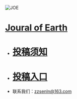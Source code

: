![JOE](https://github.com/user-attachments/assets/8e3980da-e615-4710-a4f3-7a5eea566394)
# [Joural of Earth ](https://senkeller.github.io/Earth/)
- # [投稿须知](https://senkeller.github.io/Earth/post/tou-gao-xu-zhi-%20Instructions%20for%20Authors.html)
- # [投稿入口](https://github.com/Senkeller/Earth/issues/)
- 联系我们：zzsenln@163.com
